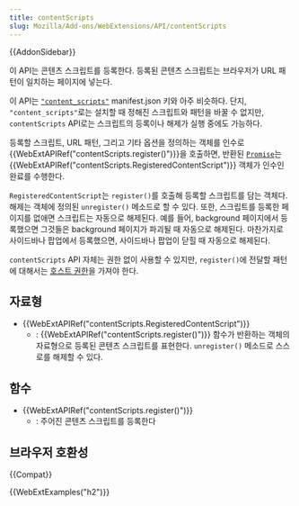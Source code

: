 ```yaml
---
title: contentScripts
slug: Mozilla/Add-ons/WebExtensions/API/contentScripts
---
```


{{AddonSidebar}}

이 API는 콘텐츠 스크립트를 등록한다. 등록된 콘텐츠 스크립트는 브라우저가 URL 패턴이 일치하는 페이지에 넣는다.

이 API는 [`"content_scripts"`](/ko/docs/Mozilla/Add-ons/WebExtensions/manifest.json/content_scripts) manifest.json 키와 아주 비슷하다. 단지, `"content_scripts"`로는 설치할 때 정해진 스크립트와 패턴을 바꿀 수 없지만, `contentScripts` API로는 스크립트의 등록이나 해제가 실행 중에도 가능하다.

등록할 스크립트, URL 패턴, 그리고 기타 옵션을 정의하는 객체를 인수로 {{WebExtAPIRef("contentScripts.register()")}}을 호출하면, 반환된 [`Promise`](/ko/docs/Web/JavaScript/Reference/Global_Objects/Promise)는 {{WebExtAPIRef("contentScripts.RegisteredContentScript")}} 객체가 인수인 완료를 수행한다.

`RegisteredContentScript`는 `register()`를 호출해 등록할 스크립트를 담는 객체다. 해제는 객체에 정의된 `unregister()` 메소드로 할 수 있다. 또한, 스크립트를 등록한 페이지를 없애면 스크립트는 자동으로 해제된다. 예를 들어, background 페이지에서 등록했으면 그것들은 background 페이지가 파괴될 때 자동으로 해제된다. 마찬가지로 사이드바나 팝업에서 등록했으면, 사이드바나 팝업이 닫힐 때 자동으로 해제된다.

`contentScripts` API 자체는 권한 없이 사용할 수 있지만, `register()`에 전달할 패턴에 대해서는 [호스트 권한](/en-US/Add-ons/WebExtensions/manifest.json/permissions#Host_permissions)을 가져야 한다.

## 자료형

- {{WebExtAPIRef("contentScripts.RegisteredContentScript")}}
  - : {{WebExtAPIRef("contentScripts.register()")}} 함수가 반환하는 객체의 자료형으로 등록된 콘텐츠 스크립트를 표현한다. `unregister()` 메소드로 스스로를 해제할 수 있다.

## 함수

- {{WebExtAPIRef("contentScripts.register()")}}
  - : 주어진 콘텐츠 스크립트를 등록한다

## 브라우저 호환성

{{Compat}}

{{WebExtExamples("h2")}}
